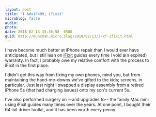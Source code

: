 ```yaml
---
layout: post
title: "I &#x1F499; iFixit"
microblog: false
audio: 
photo: 
date: 2018-02-13 15:30:58 -0500
guid: http://muncman.micro.blog/2018/02/13/i-xf-ifixit.html
---
```

I have become much better at iPhone repair than I would ever have anticipated, but I still lean on [iFixit](https://www.ifixit.com) guides every time I void a(n expired) warranty. In fact, I probably owe my relative comfort with the process to iFixit in the first place. 

I didn't get this way from fixing my own phones, mind you, but from maintaining the hand-me-downs we've gifted to the kids; screens, in particular. Just last night I swapped a display assembly from a retired iPhone 5s (that had charging issues) onto my son's current 5s. 

I've also performed surgery on --and upgrades to-- the family Mac mini using iFixit guides many times over the years. At one point, I bought their 64-bit driver toolkit, and it has been worth every penny. 
